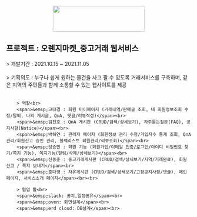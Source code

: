 <p align="center">
  <img src="https://user-images.githubusercontent.com/83288448/143769212-c84a7093-9655-4010-b523-b13b265a364c.png" height="70px" width="250px">
</p>
	<h2>프로젝트 : 오렌지마켓_중고거래 웹서비스</h2>
		> 개발기간 : 2021.10.15 ~ 2021.11.05<br><br>
		> 기획의도 : 누구나 쉽게 원하는 물건을 사고 팔 수 있도록 거래서비스를 구축하며, 같은 지역의 주민들과 함께 소통할 수 있는 웹사이트를 제공<br><br>
		
		> 역할<br>
		<span>&emsp;고태경 : 회원 마이페이지 (거래내역/판매글 조회, 내 회원정보조회 수정/탈퇴, 나의 게시글, QnA, 댓글/리뷰작성)</span><br>
		<span>&emsp;김진호 : QnA 게시판 (CRUD/검색/상세보기), 자주묻는질문(FAQ), 공지사항(Notice)</span><br>
		<span>&emsp;박하얀 : 관리자 페이지 (회원정보 관리 수정/가입자수 통계 조회, QnA 관리/회원신고 승인 관리, 블랙리스트 회원관리/리뷰조회)</span><br>
		<span>&emsp;성승민 : 회원 기능 (회원가입/이메일 인증/로그인/아이디 비밀번호 찾기/쪽지 기능), 쪽지기능(알림/삭제/상세보기)</span><br>
		<span>&emsp;신동훈 : 중고거래게시판 (CRUD/검색/상세보기/지역/거래완료), 회원 신고 / 쪽지 보내기</span><br>
		<span>&emsp;홍다영 : 자유게시판 (CRUD/검색/상세보기/고정공지사항/댓글), 메인 페이지, 서비스소개 페이지</span><br><br>
		
		> 협업 툴<br>
		<span>&emsp;slack: 공지,일정공유</span><br>
		<span>&emsp;oven: 화면설계</span><br>
		<span>&emsp;erd cloud: DB설계</span><br>
